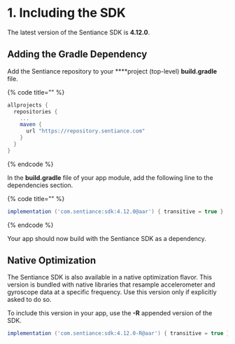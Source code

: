 # 1. Including the SDK

The latest version of the Sentiance SDK is **4.12.0**.

## Adding the Gradle Dependency

Add the Sentiance repository to your ****project \(top-level\) **build.gradle** file.

{% code title="" %}
```groovy
allprojects {
  repositories {
    ...
    maven {
      url "https://repository.sentiance.com"
    }
  }
}
```
{% endcode %}

In the **build.gradle** file of your app module, add the following line to the dependencies section.

{% code title="" %}
```groovy
implementation ('com.sentiance:sdk:4.12.0@aar') { transitive = true }
```
{% endcode %}

Your app should now build with the Sentiance SDK as a dependency.

## Native Optimization

The Sentiance SDK is also available in a native optimization flavor. This version is bundled with native libraries that resample accelerometer and gyroscope data at a specific frequency. Use this version only if explicitly asked to do so.

To include this version in your app, use the **-R** appended version of the SDK.

```groovy
implementation ('com.sentiance:sdk:4.12.0-R@aar') { transitive = true }
```

